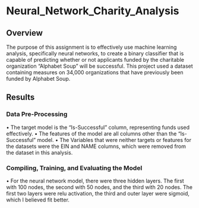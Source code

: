 # Neural_Network_Charity_Analysis

## Overview
The purpose of this assignment is to effectively use machine learning analysis, specifically neural networks, to create a binary classifier that is capable of predicting whether or not applicants funded by the charitable organization “Alphabet Soup” will be successful. This project used a dataset containing measures on 34,000 organizations that have previously been funded by Alphabet Soup.

## Results
### Data Pre-Processing
•	The target model is the “Is-Successful” column, representing funds used effectively.
•	The features of the model are all columns other than the “Is-Successful” model.
•	The Variables that were neither targets or features for the datasets were the EIN and NAME columns, which were removed from the dataset in this analysis.

### Compiling, Training, and Evaluating the Model
•	For the neural network model, there were three hidden layers. The first with 100 nodes, the second with 50 nodes, and the third with 20 nodes. The first two layers were relu activation, the third and outer layer were sigmoid, which I believed fit better.
